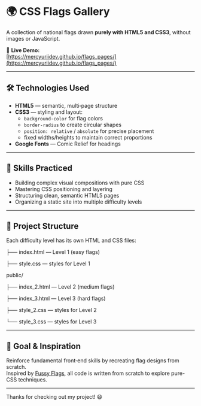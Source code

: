 # 🌍 CSS Flags Gallery

A collection of national flags drawn **purely with HTML5 and CSS3**, without images or JavaScript.

🔗 **Live Demo:**  
[https://mercyuriidev.github.io/flags_pages/](https://mercyuriidev.github.io/flags_pages/)

---

## 🛠 Technologies Used

- **HTML5** — semantic, multi‐page structure  
- **CSS3** — styling and layout:
  - `background-color` for flag colors  
  - `border-radius` to create circular shapes  
  - `position: relative` / `absolute` for precise placement  
  - fixed widths/heights to maintain correct proportions  
- **Google Fonts** — Comic Relief for headings

---

## 🧠 Skills Practiced

- Building complex visual compositions with pure CSS  
- Mastering CSS positioning and layering  
- Structuring clean, semantic HTML5 pages  
- Organizing a static site into multiple difficulty levels

---

## 📂 Project Structure

Each difficulty level has its own HTML and CSS files:

├── index.html — Level 1 (easy flags)

├── style.css — styles for Level 1

public/

├── index_2.html — Level 2 (medium flags)

├── index_3.html — Level 3 (hard flags)

├── style_2.css — styles for Level 2

└── style_3.css — styles for Level 3

---

## 🎯 Goal & Inspiration

Reinforce fundamental front‐end skills by recreating flag designs from scratch.  
Inspired by [Fussy Flags](http://lascarid.es/fussyflags/), all code is written from scratch to explore pure-CSS techniques.

---

Thanks for checking out my project! 😄  





